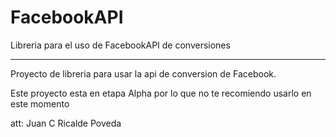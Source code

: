 # FacebookAPI
Libreria para el uso de FacebookAPI de conversiones 

<hr>

Proyecto de libreria para usar la api de conversion de Facebook.

Este proyecto esta en etapa Alpha por lo que no te recomiendo usarlo en este momento


att:
Juan C Ricalde Poveda
